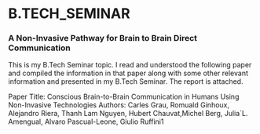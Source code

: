 # B.TECH_SEMINAR
### A Non-Invasive Pathway for Brain to Brain Direct Communication

This is my B.Tech Seminar topic. I read and understood the following paper and compiled the information in that paper along with some other relevant information and presented in my B.Tech Seminar. The report is attached.  

Paper Title: Conscious Brain-to-Brain Communication in Humans Using Non-Invasive Technologies
Authors: Carles Grau, Romuald Ginhoux, Alejandro Riera, Thanh Lam Nguyen, Hubert Chauvat,Michel Berg, Julia\`L. Amengual, Alvaro Pascual-Leone, Giulio Ruffini1
